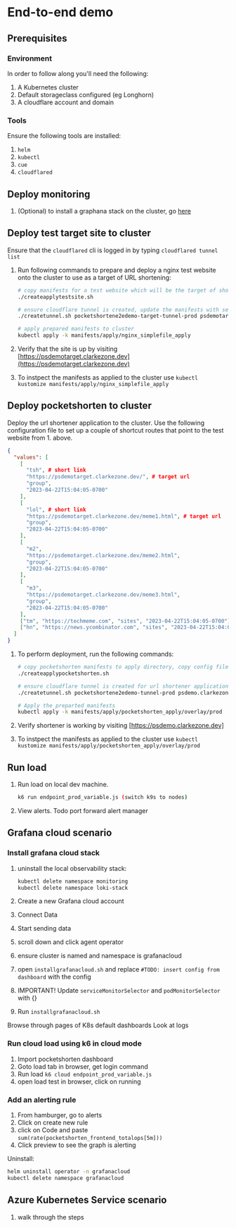 # End-to-end demo

## Prerequisites

### Environment

In order to follow along you'll need the following:

1. A Kubernetes cluster
2. Default storageclass configured (eg Longhorn)
3. A cloudflare account and domain

### Tools

Ensure the following tools are installed:

1. `helm`
2. `kubectl`
3. `cue`
4. `cloudflared`

## Deploy monitoring

1. (Optional) to install a graphana stack on the cluster, go [here](https://github.com/clarkezone/pocketshorten/tree/main/endtoenddemo/manifests/grafana-stack)

## Deploy test target site to cluster

Ensure that the `cloudflared` cli is logged in by typing `cloudflared tunnel list`

1. Run following commands to prepare and deploy a nginx test website onto the cluster to use as a target of URL shortening:

   ```bash
   # copy manifests for a test website which will be the target of shorten operations
   ./createapplytestsite.sh

   # ensure cloudflare tunnel is created, update the manifests with secrets and tunnel identifiers
   ./createtunnel.sh pocketshortene2edemo-target-tunnel-prod psdemotarget.clarkezone.dev manifests/apply/nginx_simplefile_apply

   # apply prepared manifests to cluster
   kubectl apply -k manifests/apply/nginx_simplefile_apply
   ```

2. Verify that the site is up by visiting [https://psdemotarget.clarkezone.dev](https://psdemotarget.clarkezone.dev)

3. To instpect the manifests as applied to the cluster use `kubectl kustomize manifests/apply/nginx_simplefile_apply`

## Deploy pocketshorten to cluster

Deploy the url shortener application to the cluster. Use the following configuration file to set up a couple of shortcut routes that point to the test website from 1. above.

```json
{
  "values": [
    [
      "tsh", # short link
      "https://psdemotarget.clarkezone.dev/", # target url
      "group",
      "2023-04-22T15:04:05-0700"
    ],
    [
      "lol", # short link
      "https://psdemotarget.clarkezone.dev/meme1.html", # target url
      "group",
      "2023-04-22T15:04:05-0700"
    ],
    [
      "m2",
      "https://psdemotarget.clarkezone.dev/meme2.html",
      "group",
      "2023-04-22T15:04:05-0700"
    ],
    [
      "m3",
      "https://psdemotarget.clarkezone.dev/meme3.html",
      "group",
      "2023-04-22T15:04:05-0700"
    ],
    ["tm", "https://techmeme.com", "sites", "2023-04-22T15:04:05-0700"],
    ["hn", "https://news.ycombinator.com", "sites", "2023-04-22T15:04:05-0700"]
  ]
}
```

1. To perform deployment, run the following commands:

   ```bash
   # copy pocketshorten manifests to apply directory, copy config files for test deployment
   ./createapplypocketshorten.sh

   # ensure cloudflare tunnel is created for url shortener application, update the manifests with secrets and tunnel identifiers
   ./createtunnel.sh pocketshortene2edemo-tunnel-prod psdemo.clarkezone.dev manifests/apply/pocketshorten_apply/overlay/prod

   # Apply the preparted manifests
   kubectl apply -k manifests/apply/pocketshorten_apply/overlay/prod
   ```

2. Verify shortener is working by visiting [https://psdemo.clarkezone.dev]

3. To instpect the manifests as applied to the cluster use `kubectl kustomize manifests/apply/pocketshorten_apply/overlay/prod`

## Run load

1. Run load on local dev machine.

   ```bash
   k6 run endpoint_prod_variable.js (switch k9s to nodes)
   ```

2. View alerts. Todo port forward alert manager

## Grafana cloud scenario

### Install grafana cloud stack

1. uninstall the local observability stack:

   ```bash
   kubectl delete namespace monitoring
   kubectl delete namespace loki-stack
   ```

2. Create a new Grafana cloud account
3. Connect Data
4. Start sending data
5. scroll down and click agent operator
6. ensure cluster is named and namespace is grafanacloud
7. open `installgrafanacloud.sh` and replace `#TODO: insert config from dashboard` with the config
8. IMPORTANT! Update `serviceMonitorSelector` and `podMonitorSelector` with {}
9. Run `installgrafanacloud.sh`

Browse through pages of K8s default dashboards
Look at logs

### Run cloud load using k6 in cloud mode

1. Import pocketshorten dashboard
2. Goto load tab in browser, get login command
3. Run load `k6 cloud endpoint_prod_variable.js`
4. open load test in browser, click on running

### Add an alerting rule

1. From hamburger, go to alerts
2. Click on create new rule
3. click on Code and paste `sum(rate(pocketshorten_frontend_totalops[5m]))`
4. Click preview to see the graph is alerting

Uninstall:

```bash
helm uninstall operator -n grafanacloud
kubectl delete namespace grafanacloud
```

## Azure Kubernetes Service scenario

1. walk through the steps

